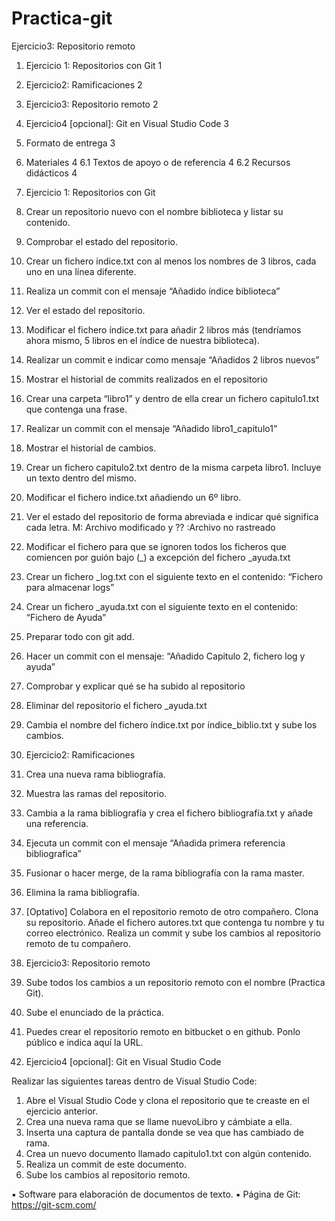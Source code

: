 # Practica-git
Ejercicio3: Repositorio remoto


1.	Ejercicio 1: Repositorios con Git	1
2.	Ejercicio2: Ramificaciones	2
3.	Ejercicio3: Repositorio remoto	2
4.	Ejercicio4 [opcional]: Git en Visual Studio Code	3
5.	Formato de entrega	3
6.	Materiales	4
6.1	Textos de apoyo o de referencia	4
6.2	Recursos didácticos	4

1.	Ejercicio 1: Repositorios con Git
 
1.	Crear un repositorio nuevo con el nombre biblioteca y listar su contenido.

2.	Comprobar el estado del repositorio.

3.	Crear un fichero indice.txt con al menos los nombres de 3 libros, cada uno en una línea diferente.

4.	Realiza un commit con el mensaje “Añadido índice biblioteca”

5.	Ver el estado del repositorio.

6.	Modificar el fichero índice.txt para añadir 2 libros más (tendríamos ahora mismo, 5 libros en el índice de nuestra biblioteca).

7.	Realizar un commit e indicar como mensaje “Añadidos 2 libros nuevos”

8.	Mostrar el historial de commits realizados en el repositorio

9.	Crear una carpeta “libro1” y dentro de ella crear un fichero capitulo1.txt que contenga una
frase.

10.	Realizar un commit con el mensaje “Añadido libro1_capitulo1”

11.	Mostrar el historial de cambios.

12.	Crear un fichero capitulo2.txt dentro de la misma carpeta libro1. Incluye un texto dentro del mismo.
 

13.	Modificar el fichero indice.txt añadiendo un 6º libro.

14.	Ver el estado del repositorio de forma abreviada e indicar qué significa cada letra.
M: Archivo modificado y ?? :Archivo no rastreado
15.	Modificar el fichero para que se ignoren todos los ficheros que comiencen por guión bajo (_)
a excepción del fichero _ayuda.txt

16.	Crear un fichero _log.txt con el siguiente texto en el contenido: “Fichero para almacenar logs”

17.	Crear un fichero _ayuda.txt con el siguiente texto en el contenido: “Fichero de Ayuda”

18.	Preparar todo con git add.

19.	Hacer un commit con el mensaje: “Añadido Capitulo 2, fichero log y ayuda”

20.	Comprobar y explicar qué se ha subido al repositorio

21.	Eliminar del repositorio el fichero _ayuda.txt

22.	Cambia el nombre del fichero índice.txt por índice_biblio.txt y sube los cambios.

2.	Ejercicio2: Ramificaciones
 

1.	Crea una nueva rama bibliografía.
2.	Muestra las ramas del repositorio.
3.	Cambia a la rama bibliografía y crea el fichero bibliografía.txt y añade una referencia.
4.	Ejecuta un commit con el mensaje “Añadida primera referencia bibliografica”
5.	Fusionar o hacer merge, de la rama bibliografía con la rama master.
6.	Elimina la rama bibliografía.
7.	[Optativo] Colabora en el repositorio remoto de otro compañero. Clona su repositorio. Añade el fichero autores.txt que contenga tu nombre y tu correo electrónico. Realiza un commit y sube los cambios al repositorio remoto de tu compañero.

3.	Ejercicio3: Repositorio remoto
 

1.	Sube todos los cambios a un repositorio remoto con el nombre (Practica Git).
2.	Sube el enunciado de la práctica.
3.	Puedes crear el repositorio remoto en bitbucket o en github. Ponlo público e indica aquí la URL.
 




4.	Ejercicio4 [opcional]: Git en Visual Studio Code
 

Realizar las siguientes tareas dentro de Visual Studio Code:
1.	Abre el Visual Studio Code y clona el repositorio que te creaste en el ejercicio anterior.
2.	Crea una nueva rama que se llame nuevoLibro y cámbiate a ella.
3.	Inserta una captura de pantalla donde se vea que has cambiado de rama.
4.	Crea un nuevo documento llamado capitulo1.txt con algún contenido.
5.	Realiza un commit de este documento.
6.	Sube los cambios al repositorio remoto.


▪	Software para elaboración de documentos de texto.
▪	Página de Git: https://git-scm.com/
